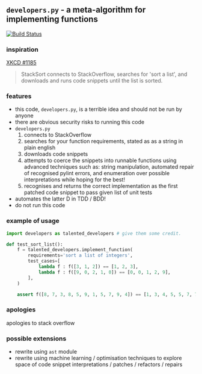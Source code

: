 `developers.py` - a meta-algorithm for implementing functions
-------------------------------------------------------------

[![Build Status](https://travis-ci.org/fcostin/xkcd_1185_impl.png)](https://travis-ci.org/fcostin/xkcd_1185_impl)

### inspiration

[XKCD #1185](http://xkcd.com/1185/)

> StackSort connects to StackOverflow,
> searches for 'sort a list', and
> downloads and runs code snippets
> until the list is sorted.

### features

*   this code, `developers.py`, is a terrible idea and should not be run by anyone
*   there are obvious security risks to running this code
*   `developers.py`
    1.  connects to StackOverflow
    2.  searches for your function requirements, stated as as a string in plain english
    3.  downloads code snippets
    4.  attempts to coerce the snippets into runnable functions using advanced techniques such as: string manipulation, automated repair of recognised pylint errors, and enumeration over possible interpretations while hoping for the best!
    5.  recognises and returns the correct implementation as the first patched code snippet to pass given list of unit tests
*   automates the latter D in TDD / BDD!
*   do not run this code

### example of usage

```python
import developers as talented_developers # give them some credit.

def test_sort_list():
    f = talented_developers.implement_function(
        requirements='sort a list of integers',
        test_cases=[
            lambda f : f([3, 1, 2]) == [1, 2, 3],
            lambda f : f([9, 0, 2, 1, 0]) == [0, 0, 1, 2, 9],
        ],
    )

    assert f([8, 7, 3, 8, 5, 9, 1, 5, 7, 9, 4]) == [1, 3, 4, 5, 5, 7, 7, 8, 8, 9, 9]
```


### apologies

apologies to stack overflow


### possible extensions

*   rewrite using `ast` module
*   rewrite using machine learning / optimisation techniques to explore space of code snippet interpretations / patches / refactors / repairs

